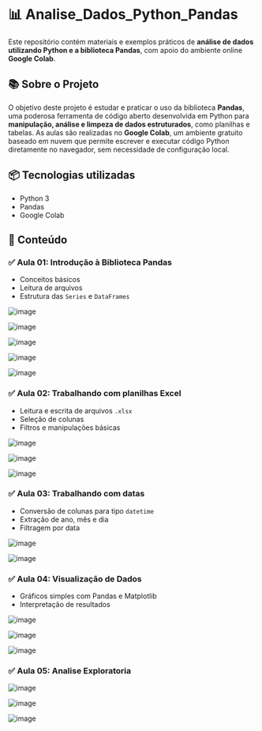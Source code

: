 # 📊 Analise_Dados_Python_Pandas

Este repositório contém materiais e exemplos práticos de **análise de dados utilizando Python e a biblioteca Pandas**, com apoio do ambiente online **Google Colab**.

## 📚 Sobre o Projeto

O objetivo deste projeto é estudar e praticar o uso da biblioteca **Pandas**, uma poderosa ferramenta de código aberto desenvolvida em Python para **manipulação, análise e limpeza de dados estruturados**, como planilhas e tabelas.
As aulas são realizadas no **Google Colab**, um ambiente gratuito baseado em nuvem que permite escrever e executar código Python diretamente no navegador, sem necessidade de configuração local.

## 📦 Tecnologias utilizadas

- Python 3
- Pandas
- Google Colab

## 📘 Conteúdo

### ✅ Aula 01: Introdução à Biblioteca Pandas
- Conceitos básicos
- Leitura de arquivos
- Estrutura das `Series` e `DataFrames`
  
![image](https://github.com/user-attachments/assets/eb30e886-0ca3-499c-837e-f8f4feb5e299)

![image](https://github.com/user-attachments/assets/7d6c2a1b-58f5-434d-b836-b0e00f50eaaf)

![image](https://github.com/user-attachments/assets/2a44d896-3735-4535-845d-69a3625b66ef)

![image](https://github.com/user-attachments/assets/ca35dff2-371d-4b7d-9291-366f10d392f3)

![image](https://github.com/user-attachments/assets/a33453fb-ef47-416e-8acb-ac4cd2e38e25)

### ✅ Aula 02: Trabalhando com planilhas Excel
- Leitura e escrita de arquivos `.xlsx`
- Seleção de colunas
- Filtros e manipulações básicas

![image](https://github.com/user-attachments/assets/ba5507b5-b205-488f-b6e4-f4fba2f76f45)

![image](https://github.com/user-attachments/assets/718ce736-b3b5-462b-992c-eb87d05b450d)

![image](https://github.com/user-attachments/assets/eef01f65-8e4e-4c67-aa68-35d146384fce)


### ✅ Aula 03: Trabalhando com datas
- Conversão de colunas para tipo `datetime`
- Extração de ano, mês e dia
- Filtragem por data
  
![image](https://github.com/user-attachments/assets/bfdd3a1a-0fb8-4ac4-9451-3bf08796f946)

![image](https://github.com/user-attachments/assets/c402ee7e-4d83-4116-9df3-5fe5ef0c97d2)

### ✅ Aula 04: Visualização de Dados
- Gráficos simples com Pandas e Matplotlib
- Interpretação de resultados

![image](https://github.com/user-attachments/assets/9402023d-00c3-43cd-aa58-c25060f12fbb)

![image](https://github.com/user-attachments/assets/0645452b-ffac-4e7f-a641-f28d6a22d294)

![image](https://github.com/user-attachments/assets/3279c846-86f0-4c7e-94eb-5dddf8b4ba89)


### ✅ Aula 05: Analise Exploratoria

![image](https://github.com/user-attachments/assets/ccfa77a7-8232-478b-a6de-92d4e6f6db8a)

![image](https://github.com/user-attachments/assets/33ad3039-7e4d-49ff-8c04-3bbfe1ccd592)

![image](https://github.com/user-attachments/assets/1c4a7e92-499d-4411-bfa4-6add42b748e7)




